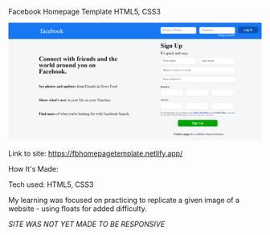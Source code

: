 Facebook Homepage Template HTML5, CSS3  

![alt text](css/assets/coverImage.png)

Link to site: https://fbhomepagetemplate.netlify.app/

How It's Made:

Tech used: HTML5, CSS3

My learning was focused on practicing to replicate a given image of a website - using floats for added difficulty.


*SITE WAS NOT YET MADE TO BE RESPONSIVE*
